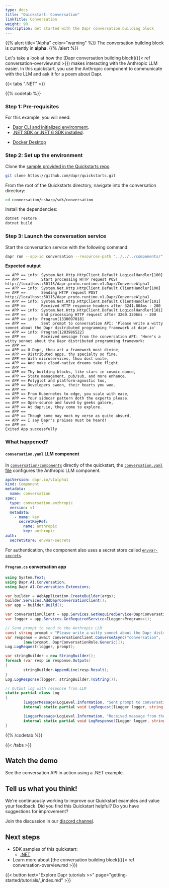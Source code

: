```yaml
---
type: docs
title: "Quickstart: Conversation"
linkTitle: Conversation
weight: 90
description: Get started with the Dapr conversation building block
---
```


{{% alert title="Alpha" color="warning" %}}
The conversation building block is currently in **alpha**. 
{{% /alert %}}

Let's take a look at how the [Dapr conversation building block]({{< ref conversation-overview.md >}}) makes interacting with the Anthropic LLM easier. In this quickstart, you use the Anthropic component to communicate with the LLM and ask it for a poem about Dapr. 

{{< tabs ".NET" >}}

 <!-- .NET -->
{{% codetab %}}


### Step 1: Pre-requisites

For this example, you will need:

- [Dapr CLI and initialized environment](https://docs.dapr.io/getting-started).
- [.NET SDK or .NET 6 SDK installed](https://dotnet.microsoft.com/download).
<!-- IGNORE_LINKS -->
- [Docker Desktop](https://www.docker.com/products/docker-desktop)
<!-- END_IGNORE -->

### Step 2: Set up the environment

Clone the [sample provided in the Quickstarts repo](https://github.com/dapr/quickstarts/tree/master/conversation).

```bash
git clone https://github.com/dapr/quickstarts.git
```

From the root of the Quickstarts directory, navigate into the conversation directory:

```bash
cd conversation/csharp/sdk/conversation
```

Install the dependencies:

```bash
dotnet restore
dotnet build
```

### Step 3: Launch the conversation service

Start the conversation service with the following command:

```bash
dapr run --app-id conversation --resources-path "../../../components/" -- dotnet run
```

**Expected output**

```dotnetcli
== APP == info: System.Net.Http.HttpClient.Default.LogicalHandler[100]
== APP ==       Start processing HTTP request POST http://localhost:50115/dapr.proto.runtime.v1.Dapr/ConverseAlpha1
== APP == info: System.Net.Http.HttpClient.Default.ClientHandler[100]
== APP ==       Sending HTTP request POST http://localhost:50115/dapr.proto.runtime.v1.Dapr/ConverseAlpha1
== APP == info: System.Net.Http.HttpClient.Default.ClientHandler[101]
== APP ==       Received HTTP response headers after 3241.804ms - 200
== APP == info: System.Net.Http.HttpClient.Default.LogicalHandler[101]
== APP ==       End processing HTTP request after 3260.3206ms - 200
== APP == info: Program[1330097018]
== APP ==       Sent prompt to conversation API: 'Please write a witty sonnet about the Dapr distributed programming framework at dapr.io'
== APP == info: Program[1283986522]
== APP ==       Received message from the conversation API: 'Here's a witty sonnet about the Dapr distributed programming framework:
== APP == 
== APP == O Dapr, thou art a framework most divine,
== APP == Distributed apps, thy specialty so fine.
== APP == With microservices, thou dost unite,
== APP == And make cloud-native dreams take flight.
== APP == 
== APP == Thy building blocks, like stars in cosmic dance,
== APP == State management, pub/sub, and more enhance.
== APP == Polyglot and platform-agnostic too,
== APP == Developers swoon, their hearts you woo.
== APP == 
== APP == From Kubernetes to edge, you scale with ease,
== APP == Your sidecar pattern doth the experts please.
== APP == Open-source and loved by geeks galore,
== APP == At dapr.io, they come to explore.
== APP == 
== APP == Though some may mock my verse as quite absurd,
== APP == I say Dapr's praises must be heard!
== APP ==       '
Exited App successfully
```

### What happened?

#### `conversation.yaml` LLM component

In [`conversation/components`](https://github.com/dapr/quickstarts/tree/master/conversation/components) directly of the quickstart, the [`conversation.yaml` file](https://github.com/dapr/quickstarts/tree/master/conversation/components/conversation.yml) configures the Anthropic LLM component. 

```yml
apiVersion: dapr.io/v1alpha1
kind: Component
metadata:
  name: conversation
spec:
  type: conversation.anthropic
  version: v1
  metadata:
    - name: key
      secretKeyRef:
        name: anthropic
        key: anthropic
auth:
  secretStore: envvar-secrets
```

For authentication, the component also uses a secret store called [`envvar-secrets`](https://github.com/dapr/quickstarts/tree/master/conversation/components/envvar.yml). 

#### `Program.cs` conversation app

```csharp
using System.Text;
using Dapr.AI.Conversation;
using Dapr.AI.Conversation.Extensions;

var builder = WebApplication.CreateBuilder(args);
builder.Services.AddDaprConversationClient();
var app = builder.Build();

var conversationClient = app.Services.GetRequiredService<DaprConversationClient>();
var logger = app.Services.GetRequiredService<ILogger<Program>>();

// Send prompt to send to the Anthropic LLM
const string prompt = "Please write a witty sonnet about the Dapr distributed programming framework at dapr.io";
var response = await conversationClient.ConverseAsync("conversation",
        [new(prompt, DaprConversationRole.Generic)]);
Log.LogRequest(logger, prompt);

var stringBuilder = new StringBuilder();
foreach (var resp in response.Outputs)
{
        stringBuilder.AppendLine(resp.Result);
}
Log.LogResponse(logger, stringBuilder.ToString());

// Output log with response from LLM
static partial class Log
{
        [LoggerMessage(LogLevel.Information, "Sent prompt to conversation API: '{message}'")]
        internal static partial void LogRequest(ILogger logger, string message);

        [LoggerMessage(LogLevel.Information, "Received message from the conversation API: '{message}'")]
        internal static partial void LogResponse(ILogger logger, string message);
}
```

{{% /codetab %}}

{{< /tabs >}}

## Watch the demo

See the conversation API in action using a .NET example.

## Tell us what you think!

We're continuously working to improve our Quickstart examples and value your feedback. Did you find this Quickstart helpful? Do you have suggestions for improvement?

Join the discussion in our [discord channel](https://discord.com/channels/778680217417809931/953427615916638238).

## Next steps

- SDK samples of this quickstart:
  - [.NET](https://github.com/dapr/quickstarts/tree/master/conversation/go/http)
- Learn more about [the conversation building block]({{< ref conversation-overview.md >}})

{{< button text="Explore Dapr tutorials  >>" page="getting-started/tutorials/_index.md" >}}
